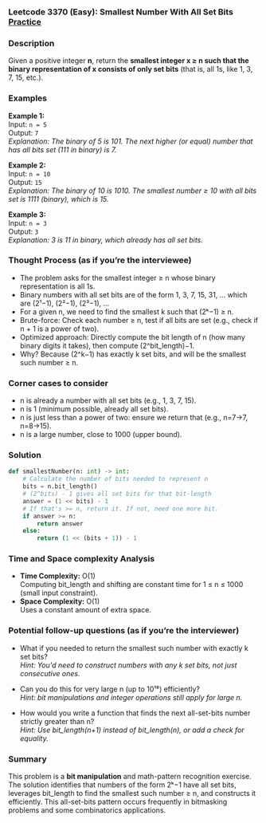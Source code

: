### Leetcode 3370 (Easy): Smallest Number With All Set Bits [Practice](https://leetcode.com/problems/smallest-number-with-all-set-bits)

### Description  
Given a positive integer **n**, return the **smallest integer x ≥ n such that the binary representation of x consists of only set bits** (that is, all 1s, like 1, 3, 7, 15, etc.).

### Examples  

**Example 1:**  
Input: `n = 5`  
Output: `7`  
*Explanation: The binary of 5 is 101. The next higher (or equal) number that has all bits set (111 in binary) is 7.*

**Example 2:**  
Input: `n = 10`  
Output: `15`  
*Explanation: The binary of 10 is 1010. The smallest number ≥ 10 with all bits set is 1111 (binary), which is 15.*

**Example 3:**  
Input: `n = 3`  
Output: `3`  
*Explanation: 3 is 11 in binary, which already has all set bits.*

### Thought Process (as if you’re the interviewee)  
- The problem asks for the smallest integer ≥ n whose binary representation is all 1s.
- Binary numbers with all set bits are of the form 1, 3, 7, 15, 31, ... which are (2¹−1), (2²−1), (2³−1), ...  
- For a given n, we need to find the smallest k such that (2ᵏ−1) ≥ n.
- Brute-force: Check each number ≥ n, test if all bits are set (e.g., check if n + 1 is a power of two).
- Optimized approach: Directly compute the bit length of n (how many binary digits it takes), then compute (2^bit_length)−1.
- Why? Because (2^k−1) has exactly k set bits, and will be the smallest such number ≥ n.

### Corner cases to consider  
- n is already a number with all set bits (e.g., 1, 3, 7, 15).
- n is 1 (minimum possible, already all set bits).
- n is just less than a power of two: ensure we return that (e.g., n=7→7, n=8→15).
- n is a large number, close to 1000 (upper bound).

### Solution

```python
def smallestNumber(n: int) -> int:
    # Calculate the number of bits needed to represent n
    bits = n.bit_length()
    # (2^bits) - 1 gives all set bits for that bit-length
    answer = (1 << bits) - 1
    # If that's >= n, return it. If not, need one more bit.
    if answer >= n:
        return answer
    else:
        return (1 << (bits + 1)) - 1
```

### Time and Space complexity Analysis  

- **Time Complexity:** O(1)  
  Computing bit_length and shifting are constant time for 1 ≤ n ≤ 1000 (small input constraint).
- **Space Complexity:** O(1)  
  Uses a constant amount of extra space.

### Potential follow-up questions (as if you’re the interviewer)  

- What if you needed to return the smallest such number with exactly k set bits?  
  *Hint: You'd need to construct numbers with any k set bits, not just consecutive ones.*

- Can you do this for very large n (up to 10¹⁸) efficiently?  
  *Hint: bit manipulations and integer operations still apply for large n.*

- How would you write a function that finds the next all-set-bits number strictly greater than n?  
  *Hint: Use bit_length(n+1) instead of bit_length(n), or add a check for equality.*

### Summary
This problem is a **bit manipulation** and math-pattern recognition exercise. The solution identifies that numbers of the form 2ᵏ−1 have all set bits, leverages bit_length to find the smallest such number ≥ n, and constructs it efficiently. This all-set-bits pattern occurs frequently in bitmasking problems and some combinatorics applications.